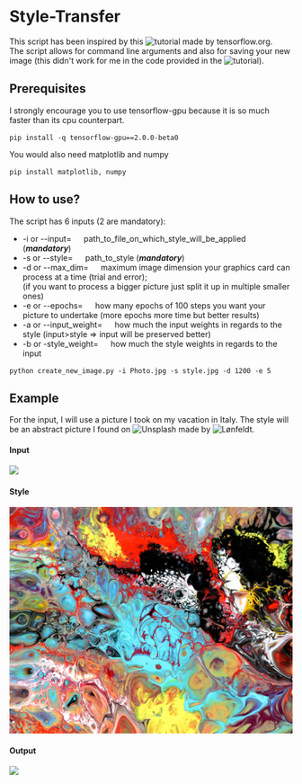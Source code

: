 # Style-Transfer
This script has been inspired by this ![tutorial](https://www.tensorflow.org/beta/tutorials/generative/style_transfer) made by tensorflow.org.  
The script allows for command line arguments and also for saving your new image (this didn't work for me in the code provided in the ![tutorial](https://www.tensorflow.org/beta/tutorials/generative/style_transfer)).
## Prerequisites
I strongly encourage you to use tensorflow-gpu because it is so much faster than its cpu counterpart.
```
pip install -q tensorflow-gpu==2.0.0-beta0
```
You would also need matplotlib and numpy
```
pip install matplotlib, numpy
```
## How to use?
The script has 6 inputs (2 are mandatory):
- -i or --input= &emsp; path_to_file_on_which_style_will_be_applied (***mandatory***)
- -s or --style= &emsp; path_to_style (***mandatory***)
- -d or --max_dim= &emsp; maximum image dimension your graphics card can process at a time (trial and error);  
(if you want to process a bigger picture just split it up in multiple smaller ones)
- -e or --epochs= &emsp; how many epochs of 100 steps you want your picture to undertake (more epochs more time but better results)
- -a or --input_weight= &emsp; how much the input weights in regards to the style (input>style => input will be preserved better)
- -b or -style_weight= &emsp; how much the style weights in regards to the input 

```
python create_new_image.py -i Photo.jpg -s style.jpg -d 1200 -e 5
```

## Example
For the input, I will use a picture I took on my vacation in Italy. The style will be an abstract picture I found on ![Unsplash](https://unsplash.com/?utm_source=unsplash&utm_medium=referral&utm_content=creditCopyText) made by ![Lønfeldt](https://unsplash.com/@artbylonfeldt?utm_source=unsplash&utm_medium=referral&utm_content=creditCopyText).

#### Input
![](Photo.jpg)
#### Style
![](style.jpg)
#### Output
![](NewImage.png)
